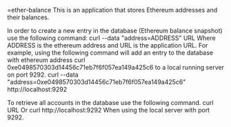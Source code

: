 =ether-balance
This is an application that stores Ethereum addresses and their balances.

In order to create a new entry in the database (Ethereum balance snapshot) use the following command:
  curl --data "address=ADDRESS" URL
Where ADDRESS is the ethereum address and URL is the application URL. For example, using the following command will add
an entry to the database with ethereum address curl 0xe0498570303d14456c71eb7f6f057ea149a425c6 to a local running server on port 9292.
  curl --data "address=0xe0498570303d14456c71eb7f6f057ea149a425c6" http://localhost:9292
  
To retrieve all accounts in the database use the following command.
  curl URL
Or 
  curl http://localhost:9292
When using the local server with port 9292.
